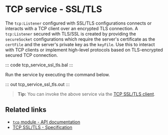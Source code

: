 # TCP service - SSL/TLS 

The `tcp:Listener` configured with SSL/TLS configurations connects or interacts with a TCP client over an encrypted TLS connection. A `tcp:Listener` secured with TLS/SSL is created by providing the `secureSocket` configurations which require the server's certificate as the `certFile` and the server's private key as the `keyFile`. Use this to interact with TCP clients or implement high-level protocols based on TLS-encrypted secured TCP connection.

::: code tcp_service_ssl_tls.bal :::

Run the service by executing the command below.

::: out tcp_service_ssl_tls.out :::

>**Tip:** You can invoke the above service via the [TCP SSL/TLS client](/learn/by-example/tcp-client-ssl-tls/).

## Related links
- [`tcp` module - API documentation](https://lib.ballerina.io/ballerina/tcp/latest)
- [TCP SSL/TLS - Specification](/spec/tcp/#511-configuring-tls-in-server-side)
